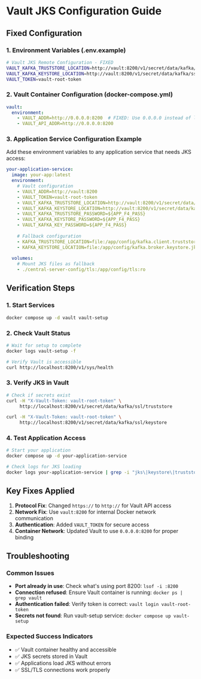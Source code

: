 # Vault JKS Configuration Guide

## Fixed Configuration

### 1. Environment Variables (.env.example)
```bash
# Vault JKS Remote Configuration - FIXED
VAULT_KAFKA_TRUSTSTORE_LOCATION=http://vault:8200/v1/secret/data/kafka/ssl/truststore
VAULT_KAFKA_KEYSTORE_LOCATION=http://vault:8200/v1/secret/data/kafka/ssl/keystore
VAULT_TOKEN=vault-root-token
```

### 2. Vault Container Configuration (docker-compose.yml)
```yaml
vault:
  environment:
    - VAULT_ADDR=http://0.0.0.0:8200  # FIXED: Use 0.0.0.0 instead of localhost
    - VAULT_API_ADDR=http://0.0.0.0:8200
```

### 3. Application Service Configuration Example
Add these environment variables to any application service that needs JKS access:

```yaml
your-application-service:
  image: your-app:latest
  environment:
    # Vault configuration
    - VAULT_ADDR=http://vault:8200
    - VAULT_TOKEN=vault-root-token
    - VAULT_KAFKA_TRUSTSTORE_LOCATION=http://vault:8200/v1/secret/data/kafka/ssl/truststore
    - VAULT_KAFKA_KEYSTORE_LOCATION=http://vault:8200/v1/secret/data/kafka/ssl/keystore
    - VAULT_KAFKA_TRUSTSTORE_PASSWORD=${APP_F4_PASS}
    - VAULT_KAFKA_KEYSTORE_PASSWORD=${APP_F4_PASS}
    - VAULT_KAFKA_KEY_PASSWORD=${APP_F4_PASS}
    
    # Fallback configuration
    - KAFKA_TRUSTSTORE_LOCATION=file:/app/config/kafka.client.truststore.jks
    - KAFKA_KEYSTORE_LOCATION=file:/app/config/kafka.broker.keystore.jks
    
  volumes:
    # Mount JKS files as fallback
    - ./central-server-config/tls:/app/config/tls:ro
```

## Verification Steps

### 1. Start Services
```bash
docker compose up -d vault vault-setup
```

### 2. Check Vault Status
```bash
# Wait for setup to complete
docker logs vault-setup -f

# Verify Vault is accessible
curl http://localhost:8200/v1/sys/health
```

### 3. Verify JKS in Vault
```bash
# Check if secrets exist
curl -H "X-Vault-Token: vault-root-token" \
     http://localhost:8200/v1/secret/data/kafka/ssl/truststore

curl -H "X-Vault-Token: vault-root-token" \
     http://localhost:8200/v1/secret/data/kafka/ssl/keystore
```

### 4. Test Application Access
```bash
# Start your application
docker compose up -d your-application-service

# Check logs for JKS loading
docker logs your-application-service | grep -i "jks\|keystore\|truststore"
```

## Key Fixes Applied

1. **Protocol Fix**: Changed `https://` to `http://` for Vault API access
2. **Network Fix**: Use `vault:8200` for internal Docker network communication
3. **Authentication**: Added `VAULT_TOKEN` for secure access
4. **Container Network**: Updated Vault to use `0.0.0.0:8200` for proper binding

## Troubleshooting

### Common Issues
- **Port already in use**: Check what's using port 8200: `lsof -i :8200`
- **Connection refused**: Ensure Vault container is running: `docker ps | grep vault`
- **Authentication failed**: Verify token is correct: `vault login vault-root-token`
- **Secrets not found**: Run vault-setup service: `docker compose up vault-setup`

### Expected Success Indicators
- ✅ Vault container healthy and accessible
- ✅ JKS secrets stored in Vault
- ✅ Applications load JKS without errors
- ✅ SSL/TLS connections work properly